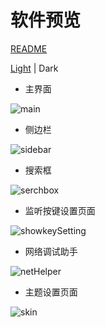 # 软件预览

[README](README.md)

[Light](preview.md) | Dark

+ 主界面

![main](https://raw.githubusercontent.com/PhoenixOvO03/QtDesktopTools_resource/main/preview/main_dark.png)

+ 侧边栏

![sidebar](https://raw.githubusercontent.com/PhoenixOvO03/QtDesktopTools_resource/main/preview/sidebar_dark.png)

+ 搜索框

![serchbox](https://raw.githubusercontent.com/PhoenixOvO03/QtDesktopTools_resource/main/preview/serchbox_dark.png)

+ 监听按键设置页面

![showkeySetting](https://raw.githubusercontent.com/PhoenixOvO03/QtDesktopTools_resource/main/preview/showkeySetting_dark.png)

+ 网络调试助手

![netHelper](https://raw.githubusercontent.com/PhoenixOvO03/QtDesktopTools_resource/main/preview/netHelper_dark.png)

+ 主题设置页面

![skin](https://raw.githubusercontent.com/PhoenixOvO03/QtDesktopTools_resource/main/preview/skin_dark.png)
